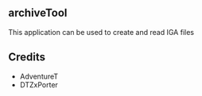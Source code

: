 ## archiveTool
This application can be used to create and read IGA files

## Credits
* AdventureT
* DTZxPorter
